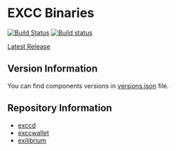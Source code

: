 # EXCC Binaries

[![Build Status](https://travis-ci.org/EXCCoin/excc-binaries.svg)](https://travis-ci.org/EXCCoin/excc-binaries)
[![Build status](https://ci.appveyor.com/api/projects/status/7r51umlh30rei49g?svg=true)](https://ci.appveyor.com/project/Excc/excc-binaries)

[Latest Release](https://github.com/EXCCoin/excc-binaries/releases/latest)

## Version Information

You can find components versions in [versions.json](https://github.com/EXCCoin/excc-binaries/blob/master/versions.json) file.

## Repository Information

- [exccd](https://github.com/EXCCoin/exccd)
- [exccwallet](https://github.com/EXCCoin/exccwallet)
- [exilibrium](https://github.com/EXCCoin/exilibrium)
